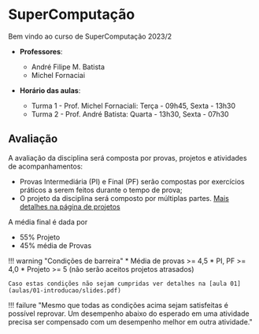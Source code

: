 # SuperComputação

Bem vindo ao curso de SuperComputação 2023/2 

* **Professores**: 
    * André Filipe M. Batista
    * Michel Fornaciai

* **Horário das aulas**:
    * Turma 1 - Prof. Michel Fornaciali:  Terça - 09h45, Sexta - 13h30
     * Turma 2 - Prof. André Batista: Quarta - 13h30, Sexta - 07h30
    


## Avaliação

A avaliação da disciplina será composta por provas, projetos e atividades de acompanhamentos:

* Provas Intermediária (PI) e Final (PF) serão compostas por exercícios práticos a serem feitos durante o tempo de prova;
* O projeto da disciplina será composto por múltiplas partes. [Mais detalhes na página de projetos](projetos)

A média final é dada por 

* 55% Projeto
* 45% média de Provas

!!! warning "Condições de barreira"
    * Média de provas >= 4,5
    * PI, PF >= 4,0
    * Projeto >= 5 (não serão aceitos projetos atrasados)

    Caso estas condições não sejam cumpridas ver detalhes na [aula 01](aulas/01-introducao/slides.pdf)

!!! failure "Mesmo que todas as condições acima sejam satisfeitas é possível reprovar. Um desempenho abaixo do esperado em uma atividade precisa ser compensado com um desempenho melhor em outra atividade."
